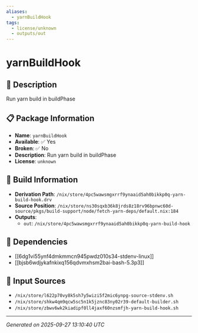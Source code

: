 ```yaml
---
aliases:
  - yarnBuildHook
tags:
  - license/unknown
  - outputs/out
---
```


# yarnBuildHook

## 📝 Description

Run yarn build in buildPhase

## 📋 Package Information

- **Name**: `yarnBuildHook`
- **Available**: ✅ Yes
- **Broken**: ✅ No
- **Description**: Run yarn build in buildPhase
- **License**: `unknown`

## 🔧 Build Information

- **Derivation Path**: `/nix/store/4pc5wawsmgxrrf9ynaaid5ah0bikkp0q-yarn-build-hook.drv`
- **Source Position**: `/nix/store/ns30sqxb36k8jrds8z18rv96bpnwc60d-source/pkgs/build-support/node/fetch-yarn-deps/default.nix:184`
- **Outputs**:
  - `out`:  `/nix/store/4pc5wawsmgxrrf9ynaaid5ah0bikkp0q-yarn-build-hook`

## 🔗 Dependencies

- [[6dg1vi55ynf4dmkmmcn945pwdz010s34-stdenv-linux]]
- [[bjsb6wdjykafnkixq156qdvmxhsm2bai-bash-5.3p3]]

## 📁 Input Sources

- `/nix/store/l622p70vy8k5sh7y5wizi5f2mic6ynpg-source-stdenv.sh`
- `/nix/store/shkw4qm9qcw5sc5n1k5jznc83ny02r39-default-builder.sh`
- `/nix/store/zbwv6wk2kiadipf0ll4jaxf60nzsmfjh-yarn-build-hook.sh`

---
*Generated on 2025-09-27 13:10:40 UTC*
